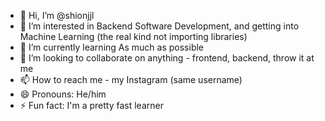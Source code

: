 - 👋 Hi, I’m @shionjjl
- 👀 I’m interested in Backend Software Development, and getting into Machine Learning (the real kind not importing libraries)
- 🌱 I’m currently learning As much as possible
- 💞️ I’m looking to collaborate on anything - frontend, backend, throw it at me
- 📫 How to reach me - my Instagram (same username)
- 😄 Pronouns: He/him
- ⚡ Fun fact: I'm a pretty fast learner

<!---
shionjjl/shionjjl is a ✨ special ✨ repository because its `README.md` (this file) appears on your GitHub profile.
You can click the Preview link to take a look at your changes.
--->
